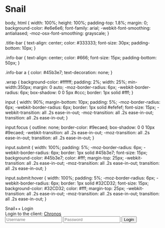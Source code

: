 # Snail

body,
html {
  width: 100%;
  height: 100%;
  padding-top: 1.8%;
  margin: 0;
  background-color: #e6e6e6;
  font-family: arial;
  -webkit-font-smoothing: antialiased;
  -moz-osx-font-smoothing: grayscale;
}

.title-bar {
  text-align: center;
  color: #333333;
  font-size: 30px;
  padding-bottom: 10px;
}

.info-bar {
  text-align: center;
  color: #666;
  font-size: 15px;
  padding-bottom: 50px;
}

.info-bar a {
  color: #45b3e7;
  text-decoration: none;
}

.wrap {
  background-color: #ffffff;
  padding: 2%;
  width: 25%;
  min-width:350px;
  margin: 0 auto;
  -moz-border-radius: 6px;
  -webkit-border-radius: 6px;
  box-shadow: 0 0 5px #ccc;
  border: 1px solid #fff;
}

input {
  width: 90%;
  margin-bottom: 10px;
  padding: 5%;
  -moz-border-radius: 6px;
  -webkit-border-radius: 6px;
  border: 1px solid #efefef;
  font-size: 15px;
  -webkit-transition: all .2s ease-in-out;
  -moz-transition: all .2s ease-in-out;
  transition: all .2s ease-in-out;
}

input:focus {
  outline: none;
  border-color: #9ecaed;
  box-shadow: 0 0 10px #9ecaed;
  -webkit-transition: all .2s ease-in-out;
  -moz-transition: all .2s ease-in-out;
  transition: all .2s ease-in-out;
}

input.submit {
  width: 100%;
  padding: 5%;
  -moz-border-radius: 6px;
  -webkit-border-radius: 6px;
  border: 1px solid #45b3e7;
  font-size: 15px;
  background-color: #45b3e7;
  color: #fff;
  margin-top: 25px;
  -webkit-transition: all .2s ease-in-out;
  -moz-transition: all .2s ease-in-out;
  transition: all .2s ease-in-out;
}

input.submit:hover {
  width: 100%;
  padding: 5%;
  -moz-border-radius: 6px;
  -webkit-border-radius: 6px;
  border: 1px solid #32CD32;
  font-size: 15px;
  background-color: #32CD32;
  color: #fff;
  margin-top: 25px;
  -webkit-transition: all .2s ease-in-out;
  -moz-transition: all .2s ease-in-out;
  transition: all .2s ease-in-out;
}
<div class="title-bar">
  Snail++ Login
</div>

<div class="info-bar">
  Login to the client: <a href="https://snail++.com" target="blank">Chronos</a>
</div>

<div class="wrap">
  <form method="post">
    <input type="text" id="username" placeholder="Username">
    <input type="password" id="password" placeholder="Password">
    <input type="submit" class="submit" id="login" value="Login">
  </form>
</div>


